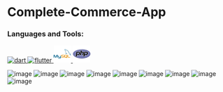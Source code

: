 # Complete-Commerce-App

<h3 align="left">Languages and Tools:</h3>
<p align="left"> 
  <a href="https://dart.dev" target="_blank" rel="noreferrer"> 
    <img src="https://www.vectorlogo.zone/logos/dartlang/dartlang-icon.svg" alt="dart" width="40" height="40"/> 
  </a>
  <a href="https://flutter.dev" target="_blank" rel="noreferrer"> 
    <img src="https://www.vectorlogo.zone/logos/flutterio/flutterio-icon.svg" alt="flutter" width="40" height="40"/> 
  </a> 
  <a href="https://www.mysql.com/" target="_blank" rel="noreferrer"> 
      <img src="https://raw.githubusercontent.com/devicons/devicon/master/icons/mysql/mysql-original-wordmark.svg" alt="mysql" width="40" height="40"/> </a> 
  <a href="https://www.php.net" target="_blank" rel="noreferrer"> 
      <img src="https://raw.githubusercontent.com/devicons/devicon/master/icons/php/php-original.svg" alt="php" width="40" height="40"/> 
  </a> 
</p>

![image](https://github.com/AbdelrhmanAmer/Complete-Commerce-App/assets/93345509/ee8f7cc5-a22c-427a-bf1b-5d5880925f25) <!-- Language -->
![image](https://github.com/AbdelrhmanAmer/Complete-Commerce-App/assets/93345509/5fe5b5cc-4118-4240-b7f9-85575ad6d742) <!-- onboarding 1 -->
![image](https://github.com/AbdelrhmanAmer/Complete-Commerce-App/assets/93345509/74627f05-65f0-4730-b6d3-65b3fd3f52c2) <!-- onboarding 2 -->
![image](https://github.com/AbdelrhmanAmer/Complete-Commerce-App/assets/93345509/8db8dda0-01fc-4d4d-95e6-9bf9cca98814) <!-- onboarding 3 -->
![image](https://github.com/AbdelrhmanAmer/Complete-Commerce-App/assets/93345509/deb1d676-102b-473a-bfa0-a7aee481af39) <!-- sign in -->
![image](https://github.com/AbdelrhmanAmer/Complete-Commerce-App/assets/93345509/39305b8b-eccb-43dc-b8b6-e8ff3a90240d) <!-- forgot password -->
![image](https://github.com/AbdelrhmanAmer/Complete-Commerce-App/assets/93345509/ab8b01ef-fabe-4e28-bd45-f4c6928de777) <!-- sign up --> 
![image](https://github.com/AbdelrhmanAmer/Complete-Commerce-App/assets/93345509/8a2bb6f9-7f26-44ee-8f81-fdc22be728d6) <!-- OTP -->
![image](https://github.com/AbdelrhmanAmer/Complete-Commerce-App/assets/93345509/4cf50c2c-b3b1-41b3-bdc7-b9d3d329a476) <!-- Sign Up Successful-->





